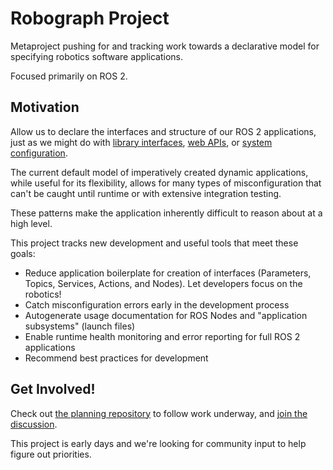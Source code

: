 # Robograph Project

Metaproject pushing for and tracking work towards a declarative model for specifying robotics software applications.

Focused primarily on ROS 2.

## Motivation

Allow us to declare the interfaces and structure of our ROS 2 applications, just as we might do with [library interfaces](https://en.cppreference.com/w/cpp/language/modules), [web APIs](https://www.openapis.org), or [system configuration](https://nix.dev/manual/nix/2.24/).

The current default model of imperatively created dynamic applications, while useful for its flexibility, allows for many types of misconfiguration that can't be caught until runtime or with extensive integration testing.

These patterns make the application inherently difficult to reason about at a high level.

This project tracks new development and useful tools that meet these goals:

- Reduce application boilerplate for creation of interfaces (Parameters, Topics, Services, Actions, and Nodes). Let developers focus on the robotics!
- Catch misconfiguration errors early in the development process
- Autogenerate usage documentation for ROS Nodes and "application subsystems" (launch files)
- Enable runtime health monitoring and error reporting for full ROS 2 applications
- Recommend best practices for development

## Get Involved!

Check out [the planning repository](https://github.com/robograph-project/planning) to follow work underway, and [join the discussion](https://github.com/orgs/robograph-project/discussions). 

This project is early days and we're looking for community input to help figure out priorities.

